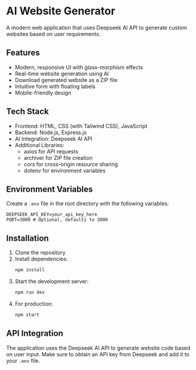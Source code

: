 # AI Website Generator

A modern web application that uses Deepseek AI API to generate custom websites based on user requirements.

## Features

- Modern, responsive UI with glass-morphism effects
- Real-time website generation using AI
- Download generated website as a ZIP file
- Intuitive form with floating labels
- Mobile-friendly design

## Tech Stack

- Frontend: HTML, CSS (with Tailwind CSS), JavaScript
- Backend: Node.js, Express.js
- AI Integration: Deepseek AI API
- Additional Libraries: 
  - axios for API requests
  - archiver for ZIP file creation
  - cors for cross-origin resource sharing
  - dotenv for environment variables

## Environment Variables

Create a `.env` file in the root directory with the following variables:

```env
DEEPSEEK_API_KEY=your_api_key_here
PORT=3000 # Optional, defaults to 3000
```

## Installation

1. Clone the repository
2. Install dependencies:
   ```bash
   npm install
   ```
3. Start the development server:
   ```bash
   npm run dev
   ```
4. For production:
   ```bash
   npm start
   ```

## API Integration

The application uses the Deepseek AI API to generate website code based on user input. Make sure to obtain an API key from Deepseek and add it to your `.env` file.
